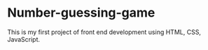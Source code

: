 # Number-guessing-game
This is my first project of front end development using HTML, CSS, JavaScript.
